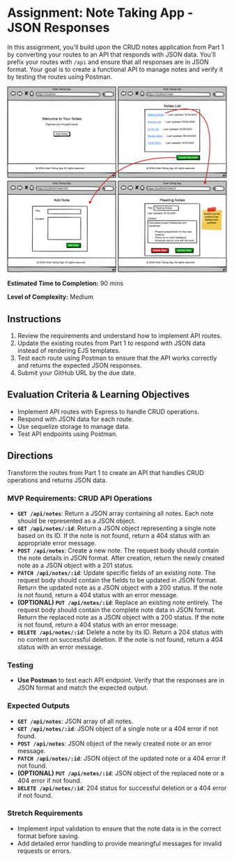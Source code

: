 # Assignment: Note Taking App - JSON Responses

In this assignment, you'll build upon the CRUD notes application from Part 1 by converting your routes to an API that responds with JSON data. You'll prefix your routes with `/api` and ensure that all responses are in JSON format. Your goal is to create a functional API to manage notes and verify it by testing the routes using Postman.

![./assets/Note%20Taking%20App.png](./assets/Note%20Taking%20App.png)

**Estimated Time to Completion:** 90 mins

**Level of Complexity:** Medium

## Instructions

1. Review the requirements and understand how to implement API routes.
2. Update the existing routes from Part 1 to respond with JSON data instead of rendering EJS templates.
3. Test each route using Postman to ensure that the API works correctly and returns the expected JSON responses.
4. Submit your GitHub URL by the due date.

## Evaluation Criteria & Learning Objectives

- Implement API routes with Express to handle CRUD operations.
- Respond with JSON data for each route.
- Use sequelize storage to manage data.
- Test API endpoints using Postman.

## Directions

Transform the routes from Part 1 to create an API that handles CRUD operations and returns JSON data.

### MVP Requirements: CRUD API Operations

- **`GET /api/notes`**: Return a JSON array containing all notes. Each note should be represented as a JSON object.
- **`GET /api/notes/:id`**: Return a JSON object representing a single note based on its ID. If the note is not found, return a 404 status with an appropriate error message.
- **`POST /api/notes`**: Create a new note. The request body should contain the note details in JSON format. After creation, return the newly created note as a JSON object with a 201 status.
- **`PATCH /api/notes/:id`**: Update specific fields of an existing note. The request body should contain the fields to be updated in JSON format. Return the updated note as a JSON object with a 200 status. If the note is not found, return a 404 status with an error message.
- **(OPTIONAL) `PUT /api/notes/:id`**: Replace an existing note entirely. The request body should contain the complete note data in JSON format. Return the replaced note as a JSON object with a 200 status. If the note is not found, return a 404 status with an error message.
- **`DELETE /api/notes/:id`**: Delete a note by its ID. Return a 204 status with no content on successful deletion. If the note is not found, return a 404 status with an error message.

### Testing

- **Use Postman** to test each API endpoint. Verify that the responses are in JSON format and match the expected output.

### Expected Outputs

- **`GET /api/notes`**: JSON array of all notes.
- **`GET /api/notes/:id`**: JSON object of a single note or a 404 error if not found.
- **`POST /api/notes`**: JSON object of the newly created note or an error message.
- **`PATCH /api/notes/:id`**: JSON object of the updated note or a 404 error if not found.
- **(OPTIONAL) `PUT /api/notes/:id`**: JSON object of the replaced note or a 404 error if not found.
- **`DELETE /api/notes/:id`**: 204 status for successful deletion or a 404 error if not found.

### Stretch Requirements

- Implement input validation to ensure that the note data is in the correct format before saving.
- Add detailed error handling to provide meaningful messages for invalid requests or errors.
